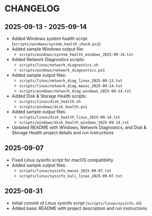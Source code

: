 # CHANGELOG

## 2025-09-13 - 2025-09-14
- Added Windows system health script (`scripts/windows/system_health_check.ps1`)
- Added sample Windows output file:
  - `scripts/windows/system_health_windows_2025-09-14.txt`
- Added Network Diagnostics scripts:
  - `scripts/linux/network_diagnostics.sh`
  - `scripts/windows/network_diagnostics.ps1`
- Added sample output files:
  - `scripts/linux/network_diag_linux_2025-09-13.txt`
  - `scripts/linux/network_diag_macos_2025-09-14.txt`
  - `scripts/windows/network_diag_windows_2025-09-14.txt`
- Added Disk & Storage Health scripts:
  - `scripts/linux/disk_health.sh`
  - `scripts/windows/disk_health.ps1`
- Added sample output files:
  - `scripts/linux/disk_health_linux_2025-09-14.txt`
  - `scripts/windows/disk_health_windows_2025-09-14.txt`
- Updated README with Windows, Network Diagnostics, and Disk & Storage Health project details and run instructions

## 2025-09-07
- Fixed Linux sysinfo script for macOS compatibility
- Added sample output files:
  - `scripts/linux/sysinfo_macos_2025-09-07.txt`
  - `scripts/linux/sysinfo_kali_linux_2025-09-07.txt`

## 2025-08-31
- Initial commit of Linux sysinfo script (`scripts/linux/sysinfo.sh`)
- Added basic README with project description and run instructions